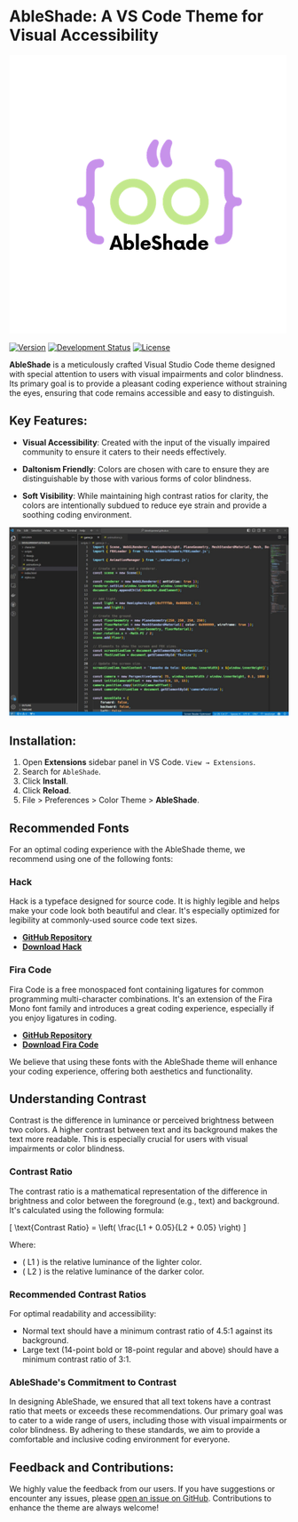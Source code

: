 # AbleShade: A VS Code Theme for Visual Accessibility

![Logo do AbleShade](assets/logo.png)

[![Version](https://img.shields.io/badge/version-0.0.1-blue.svg)](https://marketplace.visualstudio.com/items?itemName=YourExtensionNameHere)
[![Development Status](https://img.shields.io/badge/status-in%20development-orange.svg)](https://github.com/YourRepositoryLinkHere)
[![License](https://img.shields.io/badge/license-MIT-green.svg)](LICENSE)


**AbleShade** is a meticulously crafted Visual Studio Code theme designed with special attention to users with visual impairments and color blindness. Its primary goal is to provide a pleasant coding experience without straining the eyes, ensuring that code remains accessible and easy to distinguish.

## Key Features:

- **Visual Accessibility**: Created with the input of the visually impaired community to ensure it caters to their needs effectively.
  
- **Daltonism Friendly**: Colors are chosen with care to ensure they are distinguishable by those with various forms of color blindness.
  
- **Soft Visibility**: While maintaining high contrast ratios for clarity, the colors are intentionally subdued to reduce eye strain and provide a soothing coding environment.

![Logo do AbleShade](assets/example.jpg)

## Installation:

1. Open **Extensions** sidebar panel in VS Code. `View → Extensions`.
2. Search for `AbleShade`.
3. Click **Install**.
4. Click **Reload**.
5. File > Preferences > Color Theme > **AbleShade**.

## Recommended Fonts

For an optimal coding experience with the AbleShade theme, we recommend using one of the following fonts:

### Hack

Hack is a typeface designed for source code. It is highly legible and helps make your code look both beautiful and clear. It's especially optimized for legibility at commonly-used source code text sizes.

- [**GitHub Repository**](https://github.com/source-foundry/Hack)
- [**Download Hack**](https://sourcefoundry.org/hack/)

### Fira Code

Fira Code is a free monospaced font containing ligatures for common programming multi-character combinations. It's an extension of the Fira Mono font family and introduces a great coding experience, especially if you enjoy ligatures in coding.

- [**GitHub Repository**](https://github.com/tonsky/FiraCode)
- [**Download Fira Code**](https://github.com/tonsky/FiraCode/releases/latest)

We believe that using these fonts with the AbleShade theme will enhance your coding experience, offering both aesthetics and functionality.

## Understanding Contrast

Contrast is the difference in luminance or perceived brightness between two colors. A higher contrast between text and its background makes the text more readable. This is especially crucial for users with visual impairments or color blindness.

### Contrast Ratio

The contrast ratio is a mathematical representation of the difference in brightness and color between the foreground (e.g., text) and background. It's calculated using the following formula:

\[
\text{Contrast Ratio} = \left( \frac{L1 + 0.05}{L2 + 0.05} \right)
\]

Where:
- \( L1 \) is the relative luminance of the lighter color.
- \( L2 \) is the relative luminance of the darker color.

### Recommended Contrast Ratios

For optimal readability and accessibility:
- Normal text should have a minimum contrast ratio of 4.5:1 against its background.
- Large text (14-point bold or 18-point regular and above) should have a minimum contrast ratio of 3:1.

### AbleShade's Commitment to Contrast

In designing AbleShade, we ensured that all text tokens have a contrast ratio that meets or exceeds these recommendations. Our primary goal was to cater to a wide range of users, including those with visual impairments or color blindness. By adhering to these standards, we aim to provide a comfortable and inclusive coding environment for everyone.


## Feedback and Contributions:

We highly value the feedback from our users. If you have suggestions or encounter any issues, please [open an issue on GitHub](#Your-GitHub-Repository-Link-Here). Contributions to enhance the theme are always welcome!
